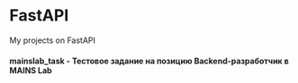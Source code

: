 # FastAPI

My projects on FastAPI

#### mainslab_task - Тестовое задание на позицию Backend-разработчик в MAINS Lab